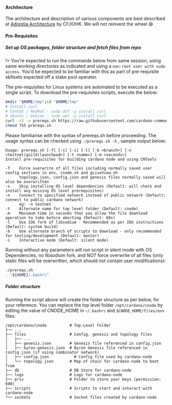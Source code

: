 #### Architecture

The architecture and description of various components are best described at [Adrestia Architecture](https://docs.cardano.org/projects/adrestia/en/latest/architecture.html) by CF/IOHK. We will not reinvent the wheel :smile:

#### Pre-Requisites

##### Set up OS packages, folder structure and fetch files from repo

!> You're expected to run the commands below from same session, using same working directories as indicated and using a `non-root user with sudo access`. You'd be expected to be familiar with this as part of pre-requisite skillsets expected off a stake pool operator.

The pre-requisites for Linux systems are automated to be executed as a single script. To download the pre-requisites scripts, execute the below:

``` bash
mkdir "$HOME/tmp";cd "$HOME/tmp"
# Install curl
# CentOS / RedHat - sudo dnf -y install curl
# Ubuntu / Debian - sudo apt -y install curl
curl -sS -o prereqs.sh https://raw.githubusercontent.com/cardano-community/guild-operators/master/scripts/cnode-helper-scripts/prereqs.sh
chmod 755 prereqs.sh
```

Please familiarise with the syntax of prereqs.sh before proceeding. The usage syntax can be checked using `./prereqs.sh -h` , sample output below:

```
Usage: prereqs.sh [-f] [-s] [-i] [-l] [-b <branch>] [-n <testnet|guild|launchpad>] [-t <name>] [-m <seconds>]
Install pre-requisites for building cardano node and using CNTools

-f    Force overwrite of all files including normally saved user config sections in env, cnode.sh and gLiveView.sh
      topology.json, config.json and genesis files normally saved will also be overwritten
-s    Skip installing OS level dependencies (Default: will check and install any missing OS level prerequisites)
-n    Connect to specified network instead of public network (Default: connect to public cardano network)
      eg: -n testnet
-t    Alternate name for top level folder (Default: cnode)
-m    Maximum time in seconds that you allow the file download operation to take before aborting (Default: 60s)
-l    Use IOG fork of libsodium - Recommended as per IOG instructions (Default: system build)
-b    Use alternate branch of scripts to download - only recommended for testing/development (Default: master)
-i    Interactive mode (Default: silent mode)
```

Running without any parameters will run script in silent mode with OS Dependencies, no libsodium fork, and *NOT* force overwrite of all files (only static files will be overwritten, which should not contain user modifications):

``` bash
./prereqs.sh
. "${HOME}/.bashrc"
```

##### Folder structure

Running the script above will create the folder structure as per below, for your reference. You can replace the top level folder `/opt/cardano/cnode` by editing the value of CNODE_HOME in `~/.bashrc` and `$CNODE_HOME/files/env` files:


    /opt/cardano/cnode          # Top-Level Folder
    ├── ...
    ├── files                   # Config, genesis and topology files
    │   ├── ...
    │   ├── genesis.json        # Genesis file referenced in config.json
    │   ├── byron-genesis.json  # Byron Genesis file referenced in config.json (if using combinator network)
    │   ├── config.json           # Config file used by cardano-node
    │   └── topology.json       # Map of chain for cardano-node to boot from
    ├── db                      # DB Store for cardano-node
    ├── logs                    # Logs for cardano-node
    ├── priv                    # Folder to store your keys (permission: 600)
    ├── scripts                 # Scripts to start and interact with cardano-node
    └── sockets                 # Socket files created by cardano-node
